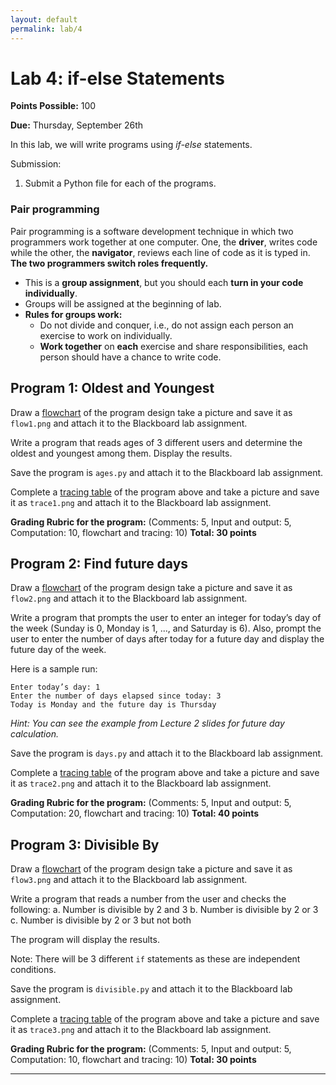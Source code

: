 ```yaml
---
layout: default
permalink: lab/4
---
```


# Lab 4: if-else Statements

__Points Possible:__ 100

__Due:__ Thursday, September 26th 

In this lab, we will write programs using _if-else_ statements.

Submission:
1.	Submit a Python file for each of the programs.

### Pair programming

Pair programming is a software development technique in which two programmers work together at one computer. One, the **driver**, writes code while the other, the **navigator**, reviews each line of code as it is typed in. **The two programmers switch roles frequently.**

* This is a **group assignment**, but you should each **turn in your code individually**. 
* Groups will be assigned at the beginning of lab.
* **Rules for groups work:**
    * Do not divide and conquer, i.e., do not assign each person an exercise to work on individually.
    * **Work together** on **each** exercise and share responsibilities, each person should have a chance to write code.


## Program 1: Oldest and Youngest

Draw a [flowchart](../guides/flowchart) of the program design take a picture and save it as `flow1.png` and attach it to the Blackboard lab assignment.

Write a program that reads ages of 3 different users and determine the oldest and youngest among them.	Display the results.

Save the program is `ages.py` and attach it to the Blackboard lab assignment. 

Complete a [tracing table](../guides/tracing) of the program above and take a picture and save it as `trace1.png` and attach it to the Blackboard lab assignment.

**Grading Rubric for the program:**
(Comments: 5, Input and output: 5, Computation: 10, flowchart and tracing: 10) 
**Total: 30 points**


## Program 2: Find future days

Draw a [flowchart](../guides/flowchart) of the program design take a picture and save it as `flow2.png` and attach it to the Blackboard lab assignment.

Write a program that prompts the user to enter an integer for today’s day of the week (Sunday is 0, Monday is 1, ..., and Saturday is 6). Also, prompt the user to enter the number of days after today for a future day and display the future day of the week. 

Here is a sample run:
```
Enter today’s day: 1
Enter the number of days elapsed since today: 3
Today is Monday and the future day is Thursday
```

_Hint: You can see the example from Lecture 2 slides for future day calculation._

Save the program is `days.py` and attach it to the Blackboard lab assignment. 

Complete a [tracing table](../guides/tracing) of the program above and take a picture and save it as `trace2.png` and attach it to the Blackboard lab assignment.

**Grading Rubric for the program:**
 (Comments: 5, Input and output: 5, Computation: 20, flowchart and tracing: 10)
**Total: 40 points**


## Program 3: Divisible By

Draw a [flowchart](../guides/flowchart) of the program design take a picture and save it as `flow3.png` and attach it to the Blackboard lab assignment.

Write a program that reads a number from the user and checks the following:
a. Number is divisible by 2 and 3
b. Number is divisible by 2 or 3
c. Number is divisible by 2 or 3 but not both

The program will display the results.

Note: There will be 3 different `if` statements as these are independent conditions.

Save the program is `divisible.py` and attach it to the Blackboard lab assignment. 

Complete a [tracing table](../guides/tracing) of the program above and take a picture and save it as `trace3.png` and attach it to the Blackboard lab assignment.

**Grading Rubric for the program:**
(Comments: 5, Input and output: 5, Computation: 10, flowchart and tracing: 10)
**Total: 30 points**





---